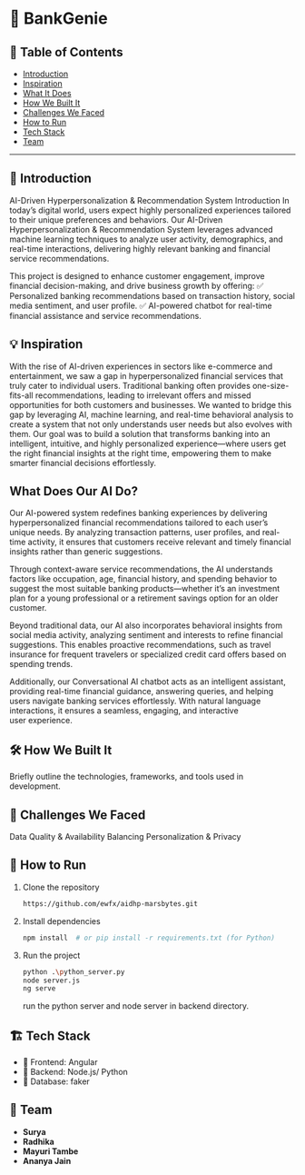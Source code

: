 # 🚀 BankGenie

## 📌 Table of Contents
- [Introduction](#introduction)
- [Inspiration](#inspiration)
- [What It Does](#what-it-does)
- [How We Built It](#how-we-built-it)
- [Challenges We Faced](#challenges-we-faced)
- [How to Run](#how-to-run)
- [Tech Stack](#tech-stack)
- [Team](#team)

---

## 🎯 Introduction
AI-Driven Hyperpersonalization & Recommendation System
Introduction
In today’s digital world, users expect highly personalized experiences tailored to their unique preferences and behaviors. Our AI-Driven Hyperpersonalization & Recommendation System leverages advanced machine learning techniques to analyze user activity, demographics, and real-time interactions, delivering highly relevant banking and financial service recommendations.

This project is designed to enhance customer engagement, improve financial decision-making, and drive business growth by offering:
✅ Personalized banking recommendations based on transaction history, social media sentiment, and user profile.
✅ AI-powered chatbot for real-time financial assistance and service recommendations.




## 💡 Inspiration
With the rise of AI-driven experiences in sectors like e-commerce and entertainment, we saw a gap in hyperpersonalized financial services that truly cater to individual users. Traditional banking often provides one-size-fits-all recommendations, leading to irrelevant offers and missed opportunities for both customers and businesses. We wanted to bridge this gap by leveraging AI, machine learning, and real-time behavioral analysis to create a system that not only understands user needs but also evolves with them. Our goal was to build a solution that transforms banking into an intelligent, intuitive, and highly personalized experience—where users get the right financial insights at the right time, empowering them to make smarter financial decisions effortlessly.

## What Does Our AI Do?
Our AI-powered system redefines banking experiences by delivering hyperpersonalized financial recommendations tailored to each user’s unique needs. By analyzing transaction patterns, user profiles, and real-time activity, it ensures that customers receive relevant and timely financial insights rather than generic suggestions.

Through context-aware service recommendations, the AI understands factors like occupation, age, financial history, and spending behavior to suggest the most suitable banking products—whether it’s an investment plan for a young professional or a retirement savings option for an older customer.

Beyond traditional data, our AI also incorporates behavioral insights from social media activity, analyzing sentiment and interests to refine financial suggestions. This enables proactive recommendations, such as travel insurance for frequent travelers or specialized credit card offers based on spending trends.

Additionally, our Conversational AI chatbot acts as an intelligent assistant, providing real-time financial guidance, answering queries, and helping users navigate banking services effortlessly. With natural language interactions, it ensures a seamless, engaging, and interactive user experience.

## 🛠️ How We Built It
Briefly outline the technologies, frameworks, and tools used in development.

## 🚧 Challenges We Faced
Data Quality & Availability
Balancing Personalization & Privacy


## 🏃 How to Run
1. Clone the repository  
   ```sh
   https://github.com/ewfx/aidhp-marsbytes.git
   ```
2. Install dependencies  
   ```sh
   npm install  # or pip install -r requirements.txt (for Python)
   ```
3. Run the project  
   ```sh
   python .\python_server.py
   node server.js
   ng serve
   ```
   run the python server and node server in backend directory.

## 🏗️ Tech Stack
- 🔹 Frontend: Angular
- 🔹 Backend: Node.js/ Python 
- 🔹 Database: faker

## 👥 Team
- **Surya** 
- **Radhika**
- **Mayuri Tambe**
- **Ananya Jain**
